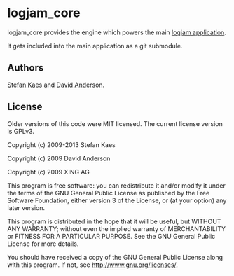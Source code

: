 # logjam_core

logjam\_core provides the engine which powers the main [logjam
application](http://github.com/skaes/logjam_app).

It gets included into the main application as a git submodule.

## Authors

[Stefan Kaes](https://github.com/skaes) and [David Anderson](https://github.com/alpinegizmo).

## License

Older versions of this code were MIT licensed. The current license version is GPLv3.

Copyright (c) 2009-2013 Stefan Kaes

Copyright (c) 2009 David Anderson

Copyright (c) 2009 XING AG

This program is free software: you can redistribute it and/or modify
it under the terms of the GNU General Public License as published by
the Free Software Foundation, either version 3 of the License, or
(at your option) any later version.

This program is distributed in the hope that it will be useful,
but WITHOUT ANY WARRANTY; without even the implied warranty of
MERCHANTABILITY or FITNESS FOR A PARTICULAR PURPOSE. See the
GNU General Public License for more details.

You should have received a copy of the GNU General Public License
along with this program. If not, see <http://www.gnu.org/licenses/>.
